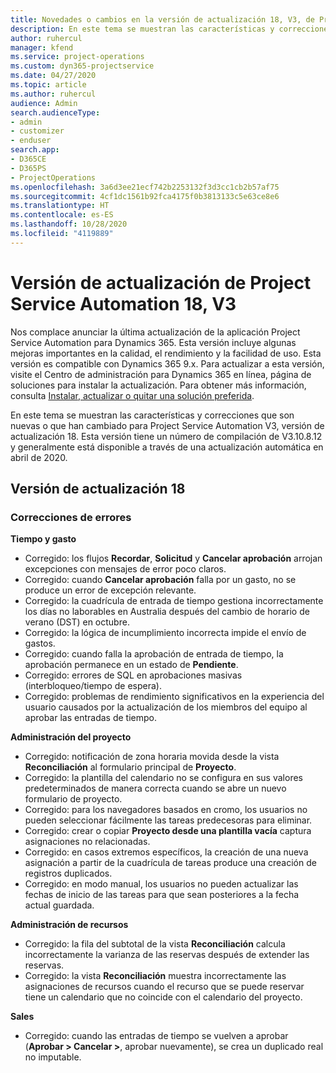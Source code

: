 ```yaml
---
title: Novedades o cambios en la versión de actualización 18, V3, de Project Service Automation
description: En este tema se muestran las características y correcciones que están disponibles en la versión de actualización 18, V3, de Project Service Automation.
author: ruhercul
manager: kfend
ms.service: project-operations
ms.custom: dyn365-projectservice
ms.date: 04/27/2020
ms.topic: article
ms.author: ruhercul
audience: Admin
search.audienceType:
- admin
- customizer
- enduser
search.app:
- D365CE
- D365PS
- ProjectOperations
ms.openlocfilehash: 3a6d3ee21ecf742b2253132f3d3cc1cb2b57af75
ms.sourcegitcommit: 4cf1dc1561b92fca4175f0b3813133c5e63ce8e6
ms.translationtype: HT
ms.contentlocale: es-ES
ms.lasthandoff: 10/28/2020
ms.locfileid: "4119889"
---
```

# <a name="project-service-automation-update-release-18-v3"></a>Versión de actualización de Project Service Automation 18, V3

Nos complace anunciar la última actualización de la aplicación Project Service Automation para Dynamics 365. Esta versión incluye algunas mejoras importantes en la calidad, el rendimiento y la facilidad de uso. Esta versión es compatible con Dynamics 365 9.x. Para actualizar a esta versión, visite el Centro de administración para Dynamics 365 en línea, página de soluciones para instalar la actualización. Para obtener más información, consulta [Instalar, actualizar o quitar una solución preferida](https://docs.microsoft.com/power-platform/admin/install-remove-preferred-solution).

En este tema se muestran las características y correcciones que son nuevas o que han cambiado para Project Service Automation V3, versión de actualización 18. Esta versión tiene un número de compilación de V3.10.8.12 y generalmente está disponible a través de una actualización automática en abril de 2020.

## <a name="update-release-18"></a>Versión de actualización 18

### <a name="bug-fixes"></a>Correcciones de errores

**Tiempo y gasto**

- Corregido: los flujos **Recordar**, **Solicitud** y **Cancelar aprobación** arrojan excepciones con mensajes de error poco claros.
- Corregido: cuando **Cancelar aprobación** falla por un gasto, no se produce un error de excepción relevante.
- Corregido: la cuadrícula de entrada de tiempo gestiona incorrectamente los días no laborables en Australia después del cambio de horario de verano (DST) en octubre.
- Corregido: la lógica de incumplimiento incorrecta impide el envío de gastos.
- Corregido: cuando falla la aprobación de entrada de tiempo, la aprobación permanece en un estado de **Pendiente**.
- Corregido: errores de SQL en aprobaciones masivas (interbloqueo/tiempo de espera).
- Corregido: problemas de rendimiento significativos en la experiencia del usuario causados por la actualización de los miembros del equipo al aprobar las entradas de tiempo.

**Administración del proyecto**

- Corregido: notificación de zona horaria movida desde la vista **Reconciliación** al formulario principal de **Proyecto**.
- Corregido: la plantilla del calendario no se configura en sus valores predeterminados de manera correcta cuando se abre un nuevo formulario de proyecto.
- Corregido: para los navegadores basados en cromo, los usuarios no pueden seleccionar fácilmente las tareas predecesoras para eliminar.
- Corregido: crear o copiar **Proyecto desde una plantilla vacía** captura asignaciones no relacionadas.
- Corregido: en casos extremos específicos, la creación de una nueva asignación a partir de la cuadrícula de tareas produce una creación de registros duplicados.
- Corregido: en modo manual, los usuarios no pueden actualizar las fechas de inicio de las tareas para que sean posteriores a la fecha actual guardada.

**Administración de recursos**

- Corregido: la fila del subtotal de la vista **Reconciliación** calcula incorrectamente la varianza de las reservas después de extender las reservas.
- Corregido: la vista **Reconciliación** muestra incorrectamente las asignaciones de recursos cuando el recurso que se puede reservar tiene un calendario que no coincide con el calendario del proyecto.

**Sales**

- Corregido: cuando las entradas de tiempo se vuelven a aprobar (**Aprobar > Cancelar >**, aprobar nuevamente), se crea un duplicado real no imputable.
